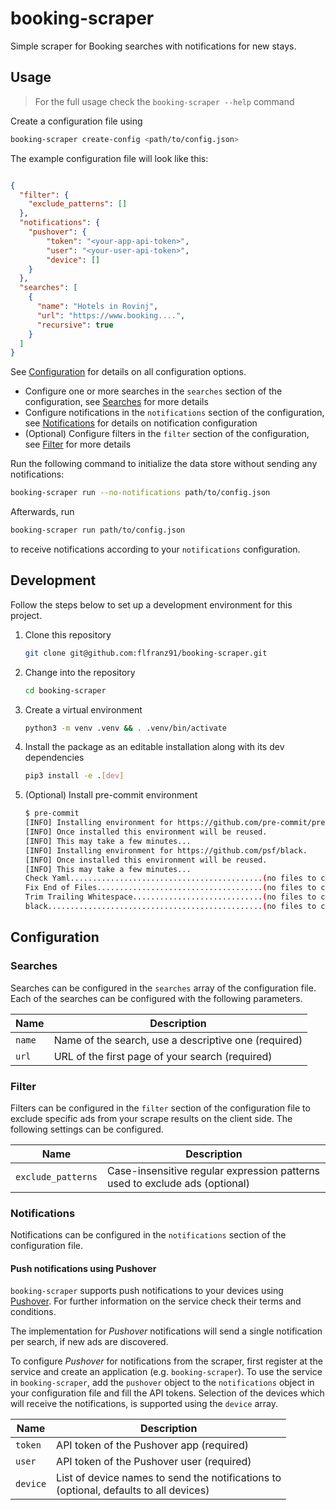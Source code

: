 # booking-scraper

Simple scraper for Booking searches with notifications for new stays.

## Usage

> For the full usage check the `booking-scraper --help` command

Create a configuration file using

``` bash
booking-scraper create-config <path/to/config.json>
```

The example configuration file will look like this:

```json

{
  "filter": {
    "exclude_patterns": []
  },
  "notifications": {
    "pushover": {
        "token": "<your-app-api-token>",
        "user": "<your-user-api-token>",
        "device": []
    }
  },
  "searches": [
    {
      "name": "Hotels in Rovinj",
      "url": "https://www.booking....",
      "recursive": true
    }
  ]
}

```

See [Configuration](#configuration) for details on all configuration options.

* Configure one or more searches in the `searches` section of the configuration, see [Searches](#searches) for
  more details
* Configure notifications in the `notifications` section of the configuration, see [Notifications](#notifications)
  for details on notification configuration
* (Optional) Configure filters in the `filter` section of the configuration, see [Filter](#filter) for more details

Run the following command to initialize the data store without sending any notifications:

``` bash
booking-scraper run --no-notifications path/to/config.json
```

Afterwards, run

```bash
booking-scraper run path/to/config.json
```

to receive notifications according to your `notifications` configuration.

## Development

Follow the steps below to set up a development environment for this project.

1. Clone this repository

   ``` bash
   git clone git@github.com:flfranz91/booking-scraper.git
   ```

2. Change into the repository

   ``` bash
   cd booking-scraper
   ```

3. Create a virtual environment

   ``` bash
   python3 -m venv .venv && . .venv/bin/activate
   ```

4. Install the package as an editable installation along with its dev dependencies

   ``` bash
   pip3 install -e .[dev]
   ```

5. (Optional) Install pre-commit environment

   ``` bash
   $ pre-commit
   [INFO] Installing environment for https://github.com/pre-commit/pre-commit-hooks.
   [INFO] Once installed this environment will be reused.
   [INFO] This may take a few minutes...
   [INFO] Installing environment for https://github.com/psf/black.
   [INFO] Once installed this environment will be reused.
   [INFO] This may take a few minutes...
   Check Yaml...........................................(no files to check)Skipped
   Fix End of Files.....................................(no files to check)Skipped
   Trim Trailing Whitespace.............................(no files to check)Skipped
   black................................................(no files to check)Skipped
   ```

## Configuration

### Searches

Searches can be configured in the `searches` array of the configuration file. Each of the searches can be configured
with the following parameters.

| Name | Description |
| ---- | ----------- |
| `name` | Name of the search, use a descriptive one (required) |
| `url` | URL of the first page of your search (required) |

### Filter

Filters can be configured in the `filter` section of the configuration file to exclude specific ads from your scrape
results on the client side. The following settings can be configured.

| Name | Description |
| ---- | ----------- |
| `exclude_patterns` | Case-insensitive regular expression patterns used to exclude ads (optional) |

### Notifications

Notifications can be configured in the `notifications` section of the configuration file.

#### Push notifications using Pushover

`booking-scraper` supports push notifications to your devices using [Pushover](https://pushover.net/).
For further information on the service check their terms and conditions.

The implementation for _Pushover_ notifications will send a single notification per search, if new ads are discovered.

To configure _Pushover_ for notifications from the scraper, first register at the service and create an application
(e.g. `booking-scraper`). To use the service in `booking-scraper`, add the `pushover` object to the `notifications` object in your
configuration file and fill the API tokens. Selection of the devices which will receive the notifications, is supported using the `device` array.

| Name | Description |
| ----- | ---------- |
| `token` | API token of the Pushover app (required) |
| `user` | API token of the Pushover user (required) |
| `device` | List of device names to send the notifications to <br/>(optional, defaults to all devices) |
